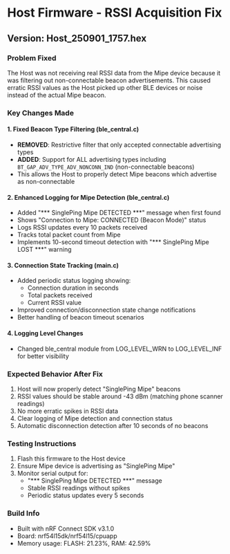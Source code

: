 # Host Firmware - RSSI Acquisition Fix
## Version: Host_250901_1757.hex

### Problem Fixed
The Host was not receiving real RSSI data from the Mipe device because it was filtering out non-connectable beacon advertisements. This caused erratic RSSI values as the Host picked up other BLE devices or noise instead of the actual Mipe beacon.

### Key Changes Made

#### 1. Fixed Beacon Type Filtering (ble_central.c)
- **REMOVED**: Restrictive filter that only accepted connectable advertising types
- **ADDED**: Support for ALL advertising types including `BT_GAP_ADV_TYPE_ADV_NONCONN_IND` (non-connectable beacons)
- This allows the Host to properly detect Mipe beacons which advertise as non-connectable

#### 2. Enhanced Logging for Mipe Detection (ble_central.c)
- Added "*** SinglePing Mipe DETECTED ***" message when first found
- Shows "Connection to Mipe: CONNECTED (Beacon Mode)" status
- Logs RSSI updates every 10 packets received
- Tracks total packet count from Mipe
- Implements 10-second timeout detection with "*** SinglePing Mipe LOST ***" warning

#### 3. Connection State Tracking (main.c)
- Added periodic status logging showing:
  - Connection duration in seconds
  - Total packets received
  - Current RSSI value
- Improved connection/disconnection state change notifications
- Better handling of beacon timeout scenarios

#### 4. Logging Level Changes
- Changed ble_central module from LOG_LEVEL_WRN to LOG_LEVEL_INF for better visibility

### Expected Behavior After Fix
1. Host will now properly detect "SinglePing Mipe" beacons
2. RSSI values should be stable around -43 dBm (matching phone scanner readings)
3. No more erratic spikes in RSSI data
4. Clear logging of Mipe detection and connection status
5. Automatic disconnection detection after 10 seconds of no beacons

### Testing Instructions
1. Flash this firmware to the Host device
2. Ensure Mipe device is advertising as "SinglePing Mipe"
3. Monitor serial output for:
   - "*** SinglePing Mipe DETECTED ***" message
   - Stable RSSI readings without spikes
   - Periodic status updates every 5 seconds

### Build Info
- Built with nRF Connect SDK v3.1.0
- Board: nrf54l15dk/nrf54l15/cpuapp
- Memory usage: FLASH: 21.23%, RAM: 42.59%
